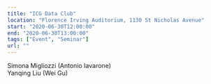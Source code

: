 ```yaml
---
title: "ICG Data Club"
location: "Florence Irving Auditorium, 1130 St Nicholas Avenue"
start: "2020-06-30T12:00:00"
end: "2020-06-30T13:00:00"
tags: ["Event", "Seminar"]
url: ""
---
```


Simona Migliozzi (Antonio Iavarone)<br/>
Yanqing Liu (Wei Gu)

<!-- endexcerpt -->
